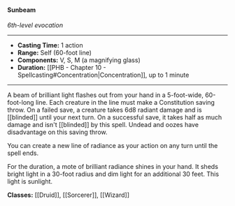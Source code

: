 #### Sunbeam
*6th-level evocation*
___
- **Casting Time:** 1 action
- **Range:** Self (60-foot line)
- **Components:** V, S, M (a magnifying glass)
- **Duration:** [[PHB - Chapter 10 - Spellcasting#Concentration|Concentration]], up to 1 minute
---
A beam of brilliant light flashes out from your hand in a 5-foot-wide, 60-foot-long line. Each creature in the line must make a Constitution saving throw. On a failed save, a creature takes 6d8 radiant damage and is [[blinded]] until your next turn. On a successful save, it takes half as much damage and isn't [[blinded]] by this spell. Undead and oozes have disadvantage on this saving throw.

You can create a new line of radiance as your action on any turn until the spell ends.

For the duration, a mote of brilliant radiance shines in your hand. It sheds bright light in a 30-foot radius and dim light for an additional 30 feet. This light is sunlight.

**Classes:** [[Druid]], [[Sorcerer]], [[Wizard]]